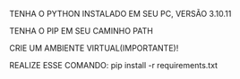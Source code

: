 TENHA O PYTHON INSTALADO EM SEU PC, VERSÃO 3.10.11

TENHA O PIP EM SEU CAMINHO PATH

CRIE UM AMBIENTE VIRTUAL(IMPORTANTE)!

REALIZE ESSE COMANDO: pip install -r requirements.txt